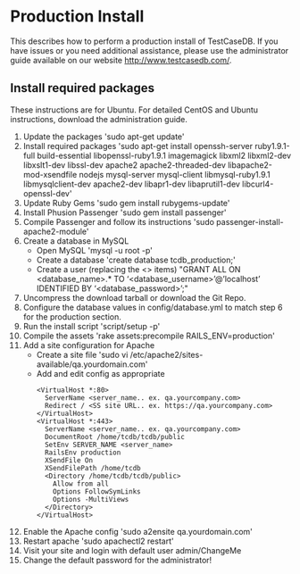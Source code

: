 # Production Install

This describes how to perform a production install of TestCaseDB. If you have issues or you need additional assistance, please use the administrator guide available on our website http://www.testcasedb.com/.

## Install required packages

These instructions are for Ubuntu. For detailed CentOS and Ubuntu instructions, download the administration guide.

1. Update the packages 'sudo apt-get update'
2. Install required packages 'sudo apt-get install openssh-server ruby1.9.1-full build-essential libopenssl-ruby1.9.1 imagemagick libxml2 libxml2-dev libxslt1-dev libssl-dev apache2 apache2-threaded-dev libapache2-mod-xsendfile nodejs mysql-server mysql-client libmysql-ruby1.9.1 libmysqlclient-dev apache2-dev libapr1-dev libaprutil1-dev libcurl4-openssl-dev'
3. Update Ruby Gems 'sudo gem install rubygems-update'
4. Install Phusion Passenger 'sudo gem install passenger'
5. Compile Passenger and follow its instructions 'sudo passenger-install-apache2-module'
6. Create a database in MySQL
    * Open MySQL 'mysql -u root -p'
    * Create a database 'create database tcdb_production;'
    * Create a user (replacing the <> items) "GRANT ALL ON \<database_name\>.* TO ‘\<database_username\>’@’localhost’ IDENTIFIED BY ‘\<database_password\>’;"
7. Uncompress the download tarball or download the Git Repo.
8. Configure the database values in config/database.yml to match step 6 for the production section.
9. Run the install script 'script/setup -p'
10. Compile the assets 'rake assets:precompile RAILS_ENV=production'
11. Add a site configuration for Apache
    * Create a site file 'sudo vi /etc/apache2/sites-available/qa.yourdomain.com'
    * Add and edit config as appropriate
        ```
        <VirtualHost *:80>
          ServerName <server_name.. ex. qa.yourcompany.com>
          Redirect / <SS site URL.. ex. https://qa.yourcompany.com>
        </VirtualHost>
        <VirtualHost *:443>
          ServerName <server_name.. ex. qa.yourcompany.com>
          DocumentRoot /home/tcdb/tcdb/public
          SetEnv SERVER_NAME <server_name>
          RailsEnv production
          XSendFile On
          XSendFilePath /home/tcdb
          <Directory /home/tcdb/tcdb/public>
            Allow from all
            Options FollowSymLinks
            Options -MultiViews
          </Directory>
        </VirtualHost>
        ```
11. Enable the Apache config 'sudo a2ensite qa.yourdomain.com'
12. Restart apache 'sudo apachectl2 restart'
13. Visit your site and login with default user admin/ChangeMe
14. Change the default password for the administrator!

